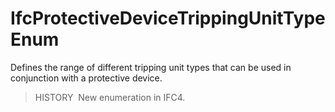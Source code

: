 # IfcProtectiveDeviceTrippingUnitTypeEnum

Defines the range of different tripping unit types that can be used in conjunction with a protective device.

> HISTORY&nbsp; New enumeration in IFC4.
